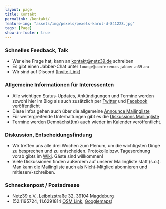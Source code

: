 ```yaml
---
layout: page
title: Kontakt
permalink: /kontakt/
feature-img: "assets/img/pexels/pexels-karol-d-841228.jpg"
tags: [Page]
show-in-footer: true
---
```


### Schnelles Feedback, Talk

- Wer eine Frage hat, kann an <kontakt@netz39.de> schreiben
- Es gibt einen Jabber-Chat unter `lounge@conference.jabber.n39.eu`
- Wir sind auf Discord ([Invite-Link](https://discord.netz39.de))

### Allgemeine Informationen für Interessenten

- Alle wichtigen Status-Updates, Ankündigungen und Termine werden sowohl hier im Blog als auch zusätzlich per [Twitter](https://twitter.com/netz39) und [Facebook](https://www.facebook.com/pg/Netz39/events/) veröffentlicht
- Diese Infos gehen auch über die allgemeine [Announce Mailingliste](https://lists.netz39.de/listinfo/netz39-announce)
- Für weitergreifende Unterhaltungen gibt es die [Diskussions Mailingliste](https://lists.netz39.de/listinfo/netz39-list)
- Termine werden Demnächst(tm) auch wieder im Kalender veröffentlicht.

### Diskussion, Entscheidungsfindung

- Wir treffen uns alle drei Wochen zum Plenum, um die wichtigsten Dinge zu besprechen und zu entscheiden. Protokolle bzw. Tagesordnung vorab gibts im [Wiki](https://wiki.netz39.de/stammtisch:stammtisch). Gäste sind willkommen!
- Viele Diskussionen finden außerdem auf unserer Mailingliste statt (s.o.). Man kann die Mailingliste auch als Nicht-Mitglied abonnieren und mitlesen/-schreiben.

### Schneckenpost / Postadresse

- Netz39 e.V., Leibnizstraße 32, 39104 Magdeburg
- (52.1195724, 11.6291814 [OSM Link](https://www.openstreetmap.org/?mlat=52.1195724&mlon=11.6291814&zoom=15&layers=B000FTF), [Googlemaps](https://maps.google.com/?q=52.1195724,11.6291814))